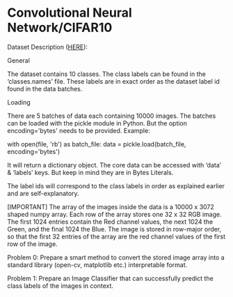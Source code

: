 # Convolutional Neural Network/CIFAR10

Dataset Description ([HERE](https://www.cs.toronto.edu/~kriz/cifar.html)):

General

The dataset contains 10 classes. The class labels can be found in the ‘classes.names’ file. These labels are in exact order as the dataset label id found in the data batches.

Loading

There are 5 batches of data each containing 10000 images. The batches can be loaded with the pickle module in Python. But the option encoding='bytes' needs to be provided. Example:

with open(file, 'rb') as batch_file:
    	data = pickle.load(batch_file, encoding='bytes')

It will return a dictionary object. The core data can be accessed with ‘data’ & ‘labels’ keys. But keep in mind they are in Bytes Literals.

The label ids will correspond to the class labels in order as explained earlier and are self-explanatory.

[IMPORTANT]
The array of the images inside the data is a 10000 x 3072 shaped numpy array. Each row of the array stores one 32 x 32 RGB image. The first 1024 entries contain the Red channel values, the next 1024 the Green, and the final 1024 the Blue. The image is stored in row-major order, so that the first 32 entries of the array are the red channel values of the first row of the image.

Problem 0:
Prepare a smart method to convert the stored image array into a standard library (open-cv, matplotlib etc.) interpretable format.

Problem 1:
Prepare an Image Classifier that can successfully predict the class labels of the images in context.
